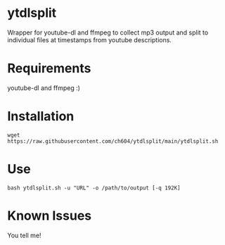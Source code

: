# ytdlsplit
Wrapper for youtube-dl and ffmpeg to collect mp3 output and split to individual files at timestamps from youtube descriptions.
# Requirements
youtube-dl and ffmpeg :)
# Installation
 `wget https://raw.githubusercontent.com/ch604/ytdlsplit/main/ytdlsplit.sh`
# Use
 `bash ytdlsplit.sh -u "URL" -o /path/to/output [-q 192K]`
# Known Issues
You tell me!
